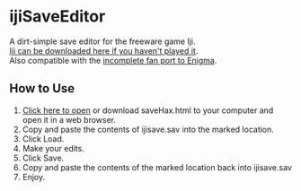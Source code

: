 # ijiSaveEditor
A dirt-simple save editor for the freeware game Iji.  
[Iji can be downloaded here if you haven't played it](http://www.remar.se/daniel/iji.php).  
Also compatible with the [incomplete fan port to Enigma](https://bitbucket.org/sethhetu/iji_enigma/downloads).

## How to Use
1. [Click here to open](https://cdn.rawgit.com/ilag11111/ijiSaveEditor/229d8282094cdf078d0a45a5f0d7be43acb6dabc/saveHax.html) or download saveHax.html to your computer and open it in a web browser.
2. Copy and paste the contents of ijisave.sav into the marked location.
3. Click Load.
4. Make your edits.
5. Click Save.
6. Copy and paste the contents of the marked location back into ijisave.sav
7. Enjoy.
